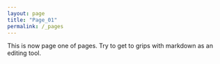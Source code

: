 ```yaml
---
layout: page
title: "Page_01"
permalink: /_pages
---
```


This is now page one of pages.
Try to get to grips with markdown as an editing tool.
